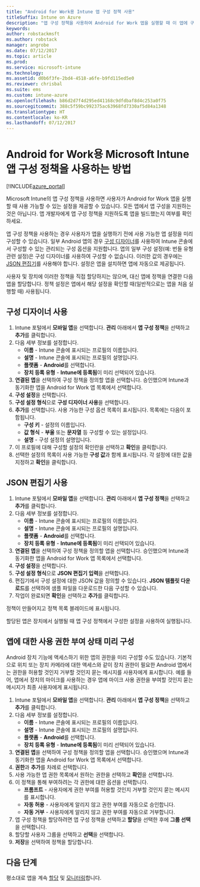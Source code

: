 ```yaml
---
title: "Android for Work용 Intune 앱 구성 정책 사용"
titleSuffix: Intune on Azure
description: "앱 구성 정책을 사용하여 Android for Work 앱을 실행할 때 이 앱에 구성 데이터를 제공하는 방법을 알아봅니다.\""
keywords: 
author: robstackmsft
ms.author: robstack
manager: angrobe
ms.date: 07/12/2017
ms.topic: article
ms.prod: 
ms.service: microsoft-intune
ms.technology: 
ms.assetid: d0b6f3fe-2bd4-4518-a6fe-b9fd115ed5e0
ms.reviewer: chrisbal
ms.suite: ems
ms.custom: intune-azure
ms.openlocfilehash: b86d2d7f4d295ed41168c9dfdbaf8d4c253a0f75
ms.sourcegitcommit: 388c5f59bc992375ac63968fd7330af5d84a1348
ms.translationtype: HT
ms.contentlocale: ko-KR
ms.lasthandoff: 07/12/2017
---
```

# <a name="how-to-use-microsoft-intune-app-configuration-policies-for-android-for-work"></a>Android for Work용 Microsoft Intune 앱 구성 정책을 사용하는 방법

[!INCLUDE[azure_portal](./includes/azure_portal.md)]

Microsoft Intune의 앱 구성 정책을 사용하면 사용자가 Android for Work 앱을 실행할 때 사용 가능할 수 있는 설정을 제공할 수 있습니다. 모든 앱에서 앱 구성을 지원하는 것은 아닙니다. 앱 개발자에게 앱 구성 정책을 지원하도록 앱을 빌드했는지 여부를 확인하세요.

앱 구성 정책을 사용하는 경우 사용자가 앱을 실행하기 전에 사용 가능한 앱 설정을 미리 구성할 수 있습니다. 일부 Android 앱의 경우 [구성 디자이너](#use-configuration-designer)를 사용하여 Intune 콘솔에서 구성할 수 있는 관리되는 구성 옵션을 지원합니다. 앱의 일부 구성 설정(예: 번들 유형 관련 설정)은 구성 디자이너를 사용하여 구성할 수 없습니다.  이러한 값의 경우에는 [JSON 편집기](#use-json-editor)를 사용해야 합니다.   설정은 앱을 설치하면 앱에 자동으로 제공됩니다.

사용자 및 장치에 이러한 정책을 직접 할당하지는 않으며, 대신 앱에 정책을 연결한 다음 앱을 할당합니다. 정책 설정은 앱에서 해당 설정을 확인할 때(일반적으로는 앱을 처음 실행할 때) 사용됩니다.

## <a name="use-configuration-designer"></a>구성 디자이너 사용

1. Intune 포털에서 **모바일 앱**을 선택합니다. **관리** 아래에서 **앱 구성 정책**을 선택하고 **추가**를 클릭합니다.
2. 다음 세부 정보를 설정합니다.
    - **이름** - Intune 콘솔에 표시되는 프로필의 이름입니다.
    - **설명** - Intune 콘솔에 표시되는 프로필의 설명입니다.
    - **플랫폼** - **Android**를 선택합니다.
    - **장치 등록 유형** - **Intune에 등록됨**이 미리 선택되어 있습니다.
3. **연결된 앱**을 선택하여 구성 정책을 정의할 앱을 선택합니다.  승인했으며 Intune과 동기화한 앱을 Android for Work 앱 목록에서 선택합니다.
4. **구성 설정**을 선택합니다.
5. **구성 설정 형식**으로 **구성 디자이너 사용**을 선택합니다.
6. **추가**를 선택합니다. 사용 가능한 구성 옵션 목록이 표시됩니다. 목록에는 다음이 포함됩니다.
    - **구성 키** - 설정의 이름입니다.
    - **값 형식** - **부울** 또는 **문자열** 등 구성할 수 있는 설정입니다.
    - **설명** - 구성 설정의 설명입니다.
7. 이 프로필에 대해 구성할 설정의 확인란을 선택하고 **확인**을 클릭합니다.
8. 선택한 설정의 목록이 사용 가능한 **구성 값**과 함께 표시됩니다. 각 설정에 대한 값을 지정하고 **확인**을 클릭합니다.

## <a name="use-json-editor"></a>JSON 편집기 사용

1. Intune 포털에서 **모바일 앱**을 선택합니다. **관리** 아래에서 **앱 구성 정책**을 선택하고 **추가**를 클릭합니다.
2. 다음 세부 정보를 설정합니다.
    - **이름** - Intune 콘솔에 표시되는 프로필의 이름입니다.
    - **설명** - Intune 콘솔에 표시되는 프로필의 설명입니다.
    - **플랫폼** - **Android**를 선택합니다.
    - **장치 등록 유형** - **Intune에 등록됨**이 미리 선택되어 있습니다.
3. **연결된 앱**을 선택하여 구성 정책을 정의할 앱을 선택합니다.  승인했으며 Intune과 동기화한 앱을 Android for Work 앱 목록에서 선택합니다.
5. **구성 설정**을 선택합니다.
6. **구성 설정 형식**으로 **JSON 편집기 입력**을 선택합니다.
7. 편집기에서 구성 설정에 대한 JSON 값을 정의할 수 있습니다. **JSON 템플릿 다운로드**를 선택하여 샘플 파일을 다운로드한 다음 구성할 수 있습니다.
8. 작업이 완료되면 **확인**을 선택하고 **추가**를 클릭합니다.

정책이 만들어지고 정책 목록 블레이드에 표시됩니다.



할당된 앱은 장치에서 실행될 때 앱 구성 정책에서 구성한 설정을 사용하여 실행됩니다.

## <a name="preconfigure-permissions-grant-state-for-apps"></a>앱에 대한 사용 권한 부여 상태 미리 구성

Android 장치 기능에 액세스하기 위한 앱의 권한을 미리 구성할 수도 있습니다. 기본적으로 위치 또는 장치 카메라에 대한 액세스와 같이 장치 권한이 필요한 Android 앱에서는 권한을 허용할 것인지 거부할 것인지 묻는 메시지를 사용자에게 표시합니다. 예를 들어, 앱에서 장치의 마이크를 사용하는 경우 앱에 마이크 사용 권한을 부여할 것인지 묻는 메시지가 최종 사용자에게 표시됩니다.

1. Intune 포털에서 **모바일 앱**을 선택합니다. **관리** 아래에서 **앱 구성 정책**을 선택하고 **추가**를 클릭합니다.
2. 다음 세부 정보를 설정합니다.
    - **이름** - Intune 콘솔에 표시되는 프로필의 이름입니다.
    - **설명** - Intune 콘솔에 표시되는 프로필의 설명입니다.
    - **플랫폼** - **Android**를 선택합니다.
    - **장치 등록 유형** - **Intune에 등록됨**이 미리 선택되어 있습니다.
3. **연결된 앱**을 선택하여 구성 정책을 정의할 앱을 선택합니다.  승인했으며 Intune과 동기화한 앱을 Android for Work 앱 목록에서 선택합니다.
5. **권한**과 **추가**를 차례로 선택합니다.
6. 사용 가능한 앱 권한 목록에서 원하는 권한을 선택하고 **확인**을 선택합니다.
7. 이 정책을 통해 부여하려는 각 권한에 대한 옵션을 선택합니다.
    - **프롬프트** - 사용자에게 권한 부여를 허용할 것인지 거부할 것인지 묻는 메시지를 표시합니다.
    - **자동 허용** - 사용자에게 알리지 않고 권한 부여를 자동으로 승인합니다.
    - **자동 거부** - 사용자에게 알리지 않고 권한 부여를 자동으로 거부합니다.
8. 앱 구성 정책을 할당하려면 앱 구성 정책을 선택하고 **할당**을 선택한 후에 **그룹 선택**을 선택합니다.
9. 할당할 사용자 그룹을 선택하고 **선택**을 선택합니다.
10. **저장**을 선택하여 정책을 할당합니다.

## <a name="next-steps"></a>다음 단계

평소대로 앱을 계속 [할당](apps-deploy.md) 및 [모니터링](apps-monitor.md)합니다.

